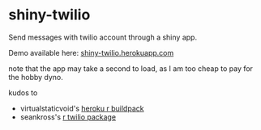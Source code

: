 # shiny-twilio

Send messages with twilio account through a shiny app.

Demo available here: [shiny-twilio.herokuapp.com](https://shiny-twilio.herokuapp.com)

note that the app may take a second to load, as I am too cheap to pay for the hobby dyno.

kudos to 
* virtualstaticvoid's [heroku r buildpack](https://github.com/virtualstaticvoid/heroku-buildpack-r/tree/heroku-16)
* seankross's [r twilio package](https://github.com/seankross/twilio)

